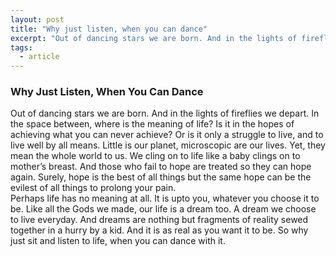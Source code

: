 ```yaml
---
layout: post
title: "Why just listen, when you can dance"
excerpt: "Out of dancing stars we are born. And in the lights of fireflies we depart."
tags: 
  - article
---
```


### Why Just Listen, When You Can Dance

Out of dancing stars we are born. And in the lights of fireflies we depart. In the space between, where is the meaning of life? Is it in the hopes of achieving what you can never achieve? Or is it only a struggle to live, and to live well by all means. Little is our planet, microscopic are our lives. Yet, they mean the whole world to us. We cling on to life like a baby clings on to mother’s breast. And those who fail to hope are treated so they can hope again. Surely, hope is the best of all things but the same hope can be the evilest of all things to prolong your pain.   
Perhaps life has no meaning at all. It is upto you, whatever you choose it to be. Like all the Gods we made, our life is a dream too. A dream we choose to live everyday. And dreams are nothing but fragments of reality sewed together in a hurry by a kid. And it is as real as you want it to be. So why just sit and listen to life, when you can dance with it.  
